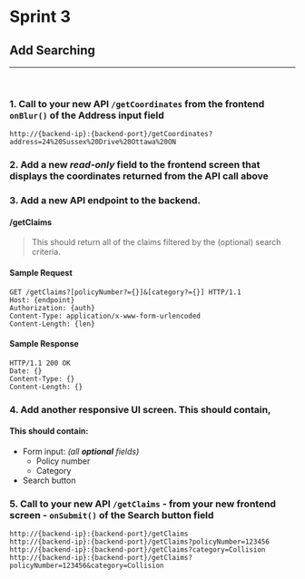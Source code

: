 # Sprint 3
## Add Searching

---
<br/>

### 1. Call to your new API `/getCoordinates` from the frontend `onBlur()` of the Address input field

```
http://{backend-ip}:{backend-port}/getCoordinates?address=24%20Sussex%20Drive%20Ottawa%20ON
```

### 2. Add a new _read-only_ field to the frontend screen that displays the coordinates returned from the API call above

### 3. Add a new API endpoint to the backend.

#### /getClaims

> This should return all of the claims filtered by the (optional) search criteria.

#### Sample Request

```http
GET /getClaims?[policyNumber?={}]&[category?={}] HTTP/1.1
Host: {endpoint}
Authorization: {auth}
Content-Type: application/x-www-form-urlencoded
Content-Length: {len}
```

#### Sample Response

```http
HTTP/1.1 200 OK
Date: {}
Content-Type: {}
Content-Length: {}
```

### 4. Add another responsive UI screen. This should contain,

<h4>This should contain:</h4>

- Form input: _(all **optional** fields)_
    - Policy number
    - Category
- Search button

### 5. Call to your new API `/getClaims` - from your new frontend screen - `onSubmit()` of the Search button field

```
http://{backend-ip}:{backend-port}/getClaims
http://{backend-ip}:{backend-port}/getClaims?policyNumber=123456
http://{backend-ip}:{backend-port}/getClaims?category=Collision
http://{backend-ip}:{backend-port}/getClaims?policyNumber=123456&category=Collision
```
